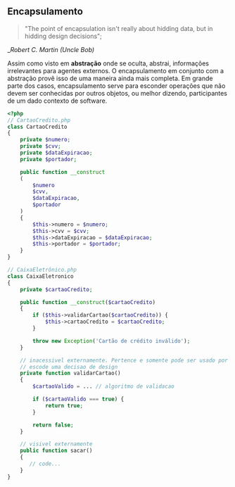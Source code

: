 ## Encapsulamento

>"The point of encapsulation isn't really about hidding data, but in hidding design decisions";

__Robert C. Martin (Uncle Bob)_

Assim como visto em **abstração** onde se oculta, abstrai, informações irrelevantes para agentes externos. O encapsulamento em conjunto com a abstração provê isso de uma maneira ainda mais completa. Em grande parte dos casos, encapsulamento serve para esconder operações que não devem ser conhecidas por outros objetos, ou melhor dizendo, participantes de um dado contexto de software.

```php
<?php
// CartaoCredito.php
class CartaoCredito
{
    private $numero;
    private $cvv;
    private $dataExpiracao;
    private $portador;

    public function __construct
    (
        $numero
        $cvv,
        $dataExpiracao,
        $portador
    )
    {
        $this->numero = $numero;
        $this->cvv = $cvv;
        $this->dataExpiracao = $dataExpiracao;
        $this->portador = $portador;
    }
}

// CaixaEletrônico.php
class CaixaEletronico
{
    private $cartaoCredito;

    public function __construct($cartaoCredito)
    {
        if ($this->validarCartao($cartaoCredito)) {
            $this->cartaoCredito = $cartaoCredito;
        }

        throw new Exception('Cartão de crédito inválido');
    }

    // inacessivel externamente. Pertence e somente pode ser usado por esta classe
    // escode uma decisao de design
    private function validarCartao()
    {
        $cartaoValido = ... // algoritmo de validacao

        if ($cartaoValido === true) {
            return true;
        }

        return false;
    }

    // visivel externamente
    public function sacar()
    {
       // code... 
    }
}
```

